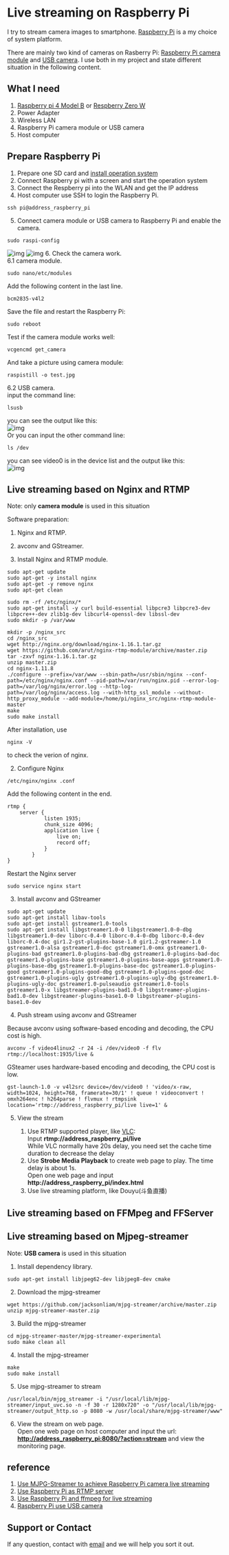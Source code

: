 # Live streaming on Raspberry Pi

I try to stream camera images to smartphone. [Raspberry Pi](http://raspberrypi.org) is a my choice of system platform. 

There are mainly two kind of cameras on Rasberry Pi: [Raspberry Pi camera module](https://www.raspberrypi.org/products/camera-module-v2/) and [USB camera](https://www.logitech.com/en-us/video/webcams). I use both in my project and state different situation in the following content.

## What I need
1. [Raspberry pi 4 Model B](https://www.raspberrypi.org/products/raspberry-pi-4-model-b/) or [Respberry Zero W](https://www.raspberrypi.org/products/raspberry-pi-zero-w/)
2. Power Adapter
3. Wireless LAN
4. Raspberry Pi camera module or USB camera
5. Host computer

## Prepare Raspberry Pi
1. Prepare one SD card and [install operation system](https://projects.raspberrypi.org/en/projects/raspberry-pi-setting-up/3)
2. Connect Raspberry pi with a screen and start the operation system
3. Connect the Respberry pi into the WLAN and get the IP address
4. Host computer use SSH to login the Raspberry Pi.  
```
ssh pi@address_raspberry_pi
```
5. Connect camera module or USB camera to Raspberry Pi and enable the camera.  
```
sudo raspi-config
```
![img](http://ww1.sinaimg.cn/large/006y8mN6ly1g6yun39bklj30va0dan4c.jpg)
![img](http://ww3.sinaimg.cn/large/006y8mN6ly1g6yun71ge0j30va0dagsx.jpg)
6. Check the camera work.  
6.1 camera module.  
```
sudo nano/etc/modules
```   
Add the following content in the last line.      
```
bcm2835-v4l2
``` 
Save the file and restart the Raspberry Pi:   
```   
sudo reboot
```  
Test if the camera module works well:
```
vcgencmd get_camera
```    
And take a picture using camera module:
```
raspistill -o test.jpg
```
  
6.2 USB camera.    
input the command line:   
```
lsusb
```   
you can see the output like this:    
![img](http://ww3.sinaimg.cn/large/006y8mN6ly1g6yu8so3ncj30qk04qq5y.jpg)   
Or you can input the other command line:     
```
ls /dev
```  
you can see video0 is in the device list and the output like this:   
![img](http://ww1.sinaimg.cn/large/006y8mN6ly1g6yuc133jpj306s044gm6.jpg)

## Live streaming based on Nginx and RTMP
Note: only <b>camera module</b> is used in this situation

Software preparation:    
1. Nginx and RTMP.   
2. avconv and GStreamer.     

1. Install Nginx and RTMP module.   

```
sudo apt-get update  
sudo apt-get -y install nginx 
sudo apt-get -y remove nginx
sudo apt-get clean

sudo rm -rf /etc/nginx/*
sudo apt-get install -y curl build-essential libpcre3 libpcre3-dev libpcre++-dev zlib1g-dev libcurl4-openssl-dev libssl-dev
sudo mkdir -p /var/www
	
mkdir -p /nginx_src
cd /nginx_src
wget http://nginx.org/download/nginx-1.16.1.tar.gz
wget https://github.com/arut/nginx-rtmp-module/archive/master.zip
tar -zxvf nginx-1.16.1.tar.gz
unzip master.zip
cd nginx-1.11.8
./configure --prefix=/var/www --sbin-path=/usr/sbin/nginx --conf-path=/etc/nginx/nginx.conf --pid-path=/var/run/nginx.pid --error-log-path=/var/log/nginx/error.log --http-log-path=/var/log/nginx/access.log --with-http_ssl_module --without-http_proxy_module --add-module=/home/pi/nginx_src/nginx-rtmp-module-master
make
sudo make install
```
After installation, use 
```
nginx -V
```
to check the verion of nginx.   

2. Configure Nginx

```
/etc/nginx/nginx .conf
```
Add the following content in the end.
	
```
rtmp {
	server {
       		listen 1935;
       		chunk_size 4096;
       		application live {
        		live on;
        		record off;
        	}	
    	}
}
```
Restart the Nginx server
	
```
sudo service nginx start
```

3. Install avconv and GStreamer

```
sudo apt-get update
sudo apt-get install libav-tools
sudo apt-get install gstreamer1.0-tools
sudo apt-get install libgstreamer1.0-0 libgstreamer1.0-0-dbg libgstreamer1.0-dev liborc-0.4-0 liborc-0.4-0-dbg liborc-0.4-dev liborc-0.4-doc gir1.2-gst-plugins-base-1.0 gir1.2-gstreamer-1.0 gstreamer1.0-alsa gstreamer1.0-doc gstreamer1.0-omx gstreamer1.0-plugins-bad gstreamer1.0-plugins-bad-dbg gstreamer1.0-plugins-bad-doc gstreamer1.0-plugins-base gstreamer1.0-plugins-base-apps gstreamer1.0-plugins-base-dbg gstreamer1.0-plugins-base-doc gstreamer1.0-plugins-good gstreamer1.0-plugins-good-dbg gstreamer1.0-plugins-good-doc gstreamer1.0-plugins-ugly gstreamer1.0-plugins-ugly-dbg gstreamer1.0-plugins-ugly-doc gstreamer1.0-pulseaudio gstreamer1.0-tools gstreamer1.0-x libgstreamer-plugins-bad1.0-0 libgstreamer-plugins-bad1.0-dev libgstreamer-plugins-base1.0-0 libgstreamer-plugins-base1.0-dev
```
4. Push stream using avconv and GStreamer

Because avconv using software-based encoding and decoding, the CPU cost is high.  
```
avconv -f video4linux2 -r 24 -i /dev/video0 -f flv rtmp://localhost:1935/live &
```
	
GSteamer uses hardware-based encoding and decoding, the CPU cost is low.  
```
gst-launch-1.0 -v v4l2src device=/dev/video0 ! 'video/x-raw, width=1024, height=768, framerate=30/1' ! queue ! videoconvert ! omxh264enc ! h264parse ! flvmux ! rtmpsink location='rtmp://address_raspberry_pi/live live=1' &
```

5. View the stream

	1. Use RTMP supported player, like [VLC](https://www.videolan.org/vlc/):  
		Input <b>rtmp://address_raspberry_pi/live</b>  
		While VLC normally have 20s delay, you need set the cache time duration to decrease the delay
	2. Use <b>Strobe Media Playback</b> to create web page to play. The time delay is about 1s.  
		Open one web page and input <b>http://address_raspberry_pi/index.html</b>
	3. Use live streaming platform, like Douyu(斗鱼直播)


## Live streaming based on FFMpeg and FFServer


## Live streaming based on Mjpeg-streamer
Note: <b>USB camera</b> is used in this situation

 1. Install dependency library.  
 
 ```
 sudo apt-get install libjpeg62-dev libjpeg8-dev cmake
 ```
 2. Download the mjpg-streamer
 
 ```
 wget https://github.com/jacksonliam/mjpg-streamer/archive/master.zip
 unzip mjpg-streamer-master.zip
 ```
 3. Build the mjpg-streamer
 
 ```
 cd mjpg-streamer-master/mjpg-streamer-experimental
 sudo make clean all
 ```
 4. Install the mjpg-streamer
 
 ```
 make
 sudo make install
 ```
 5. Use mjpg-streamer to stream

 ```
/usr/local/bin/mjpg_streamer -i "/usr/local/lib/mjpg-streamer/input_uvc.so -n -f 30 -r 1280x720" -o "/usr/local/lib/mjpg-streamer/output_http.so -p 8080 -w /usr/local/share/mjpg-streamer/www"
 ```
 
 6. View the stream on web page.  
 Open one web page on host computer and input the url: <u><b>http://address_raspberry_pi:8080/?action=stream</u></b> and view the monitoring page.  


## reference
1. [Use MJPG-Streamer to achieve Raspberry Pi camera live streaming](https://blog.csdn.net/qq_41923622/article/details/88366185)
2. [Use Raspberry Pi as RTMP server](http://shumeipai.nxez.com/2017/11/01/build-rtmp-stream-live-server-with-raspberry-pi.html)
3. [Use Raspberry Pi and ffmpeg for live streaming](https://edmondfrank.github.io/blog/2018/02/12/shi-yong-shu-mei-pai-shi-xian-24xiao-shi-bu-jian-duan-zhi-bo/)
4. [Raspberry Pi use USB camera](https://www.jianshu.com/p/7a71e8c82734)

## Support or Contact

If any question, contact with [email](nicole2442@gmail.com) and we will help you sort it out.

